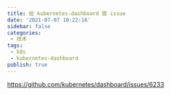 ```yaml
---
title: 给 kubernetes-dashboard 提 issue
date: '2021-07-07 10:22:16'
sidebar: false
categories:
 - 技术
tags:
 - k8s
 - kubernetes-dashboard
publish: true
---
```


https://github.com/kubernetes/dashboard/issues/6233